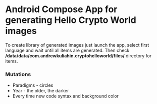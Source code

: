 # Android Compose App for generating Hello Crypto World images

To create library of generated images just launch the app, select first language and wait until all items are generated.
Then check **/data/data/com.andrewkuliahin.cryptohelloworld/files/** directory for items.

### Mutations

* Paradigms - circles
* Year - the older, the darker
* Every time new code syntax and background color
